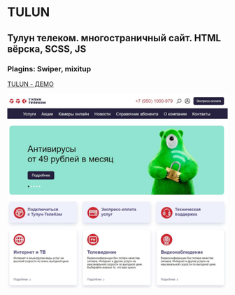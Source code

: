﻿# TULUN
 
## Тулун телеком. многостраничный сайт. HTML вёрска, SCSS, JS

### Plagins: Swiper, mixitup

[TULUN - ДЕМО]([https://xxxrepaprika.github.io/LOFT-HOUSE/](https://xxxrepaprika.github.io/TULUN/))

![Текст описания](docs/img/tulun.jpg)


